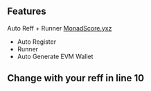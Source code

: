 ## Features

Auto Reff + Runner [MonadScore.yxz](https://monadscore.xyz/signup/r/MEybc453)

- Auto Register
- Runner
- Auto Generate EVM Wallet

## Change with your reff in line 10
